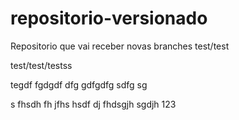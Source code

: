 # repositorio-versionado
 Repositorio que vai receber novas branches
test/test

test/test/testss

tegdf fgdgdf dfg gdfgdfg sdfg sg

s fhsdh fh jfhs hsdf dj fhdsgjh sgdjh
123
